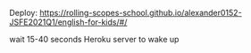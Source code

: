 Deploy: https://rolling-scopes-school.github.io/alexander0152-JSFE2021Q1/english-for-kids/#/

wait 15-40 seconds Heroku server to wake up
